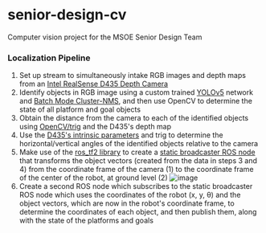 # senior-design-cv
Computer vision project for the MSOE Senior Design Team

### Localization Pipeline
1. Set up stream to simultaneously intake RGB images and depth maps from an [Intel RealSense D435 Depth Camera](https://www.intelrealsense.com/depth-camera-d435/)
2. Identify objects in RGB image using a custom trained [YOLOv5](https://github.com/ultralytics/yolov5) network and [Batch Mode Cluster-NMS](https://github.com/Zzh-tju/yolov5), and then use OpenCV to determine the state of all platform and goal objects
3. Obtain the distance from the camera to each of the identified objects using [OpenCV/trig](https://www.pyimagesearch.com/2015/01/19/find-distance-camera-objectmarker-using-python-opencv/) and the D435's depth map
4. Use the [D435's intrinsic parameters](https://dev.intelrealsense.com/docs/projection-in-intel-realsense-sdk-20) and trig to determine the horizontal/vertical angles of the identified objects relative to the camera
5. Make use of the [ros_tf2 library](http://wiki.ros.org/tf2) to create a [static broadcaster ROS node](http://wiki.ros.org/tf2/Tutorials/Writing%20a%20tf2%20static%20broadcaster%20%28Python%29) that transforms the object vectors (created from the data in steps 3 and 4) from the coordinate frame of the camera (1) to the coordinate frame of the center of the robot, at ground level (2)
![image](https://user-images.githubusercontent.com/43486503/149828054-9dfc3dec-5e5d-4e76-8038-454067157f82.png)
6. Create a second ROS node which subscribes to the static broadcaster ROS node which uses the coordinates of the robot (x, y, θ) and the object vectors, which are now in the robot's coordinate frame, to determine the coordinates of each object, and then publish them, along with the state of the platforms and goals
